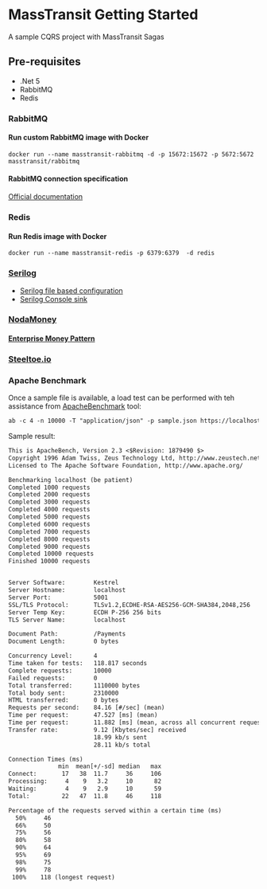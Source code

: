 # MassTransit Getting Started
A sample CQRS project with MassTransit Sagas

## Pre-requisites
* .Net 5
* RabbitMQ
* Redis

### RabbitMQ

#### Run custom RabbitMQ image with Docker
```text
docker run --name masstransit-rabbitmq -d -p 15672:15672 -p 5672:5672 masstransit/rabbitmq
```

#### RabbitMQ connection specification

[Official documentation](https://www.rabbitmq.com/uri-spec.html)

### Redis
#### Run Redis image with Docker
```text
docker run --name masstransit-redis -p 6379:6379  -d redis
```

### [Serilog](https://serilog.net/)

* [Serilog file based configuration](https://github.com/serilog/serilog-settings-configuration)
* [Serilog Console sink](https://github.com/serilog/serilog-sinks-console)

### [NodaMoney](https://www.nodamoney.org/)

#### [Enterprise Money Pattern](https://martinfowler.com/eaaCatalog/money.html)

### [Steeltoe.io](https://steeltoe.io/)

### Apache Benchmark
Once a sample file is available, a load test can be performed with teh assistance from 
[ApacheBenchmark](https://httpd.apache.org/docs/2.4/programs/ab.html) tool:
```txt
ab -c 4 -n 10000 -T "application/json" -p sample.json https://localhost:5001/Payments
```
Sample result:
```txt
This is ApacheBench, Version 2.3 <$Revision: 1879490 $>
Copyright 1996 Adam Twiss, Zeus Technology Ltd, http://www.zeustech.net/
Licensed to The Apache Software Foundation, http://www.apache.org/

Benchmarking localhost (be patient)
Completed 1000 requests
Completed 2000 requests
Completed 3000 requests
Completed 4000 requests
Completed 5000 requests
Completed 6000 requests
Completed 7000 requests
Completed 8000 requests
Completed 9000 requests
Completed 10000 requests
Finished 10000 requests


Server Software:        Kestrel
Server Hostname:        localhost
Server Port:            5001
SSL/TLS Protocol:       TLSv1.2,ECDHE-RSA-AES256-GCM-SHA384,2048,256
Server Temp Key:        ECDH P-256 256 bits
TLS Server Name:        localhost

Document Path:          /Payments
Document Length:        0 bytes

Concurrency Level:      4
Time taken for tests:   118.817 seconds
Complete requests:      10000
Failed requests:        0
Total transferred:      1110000 bytes
Total body sent:        2310000
HTML transferred:       0 bytes
Requests per second:    84.16 [#/sec] (mean)
Time per request:       47.527 [ms] (mean)
Time per request:       11.882 [ms] (mean, across all concurrent requests)
Transfer rate:          9.12 [Kbytes/sec] received
                        18.99 kb/s sent
                        28.11 kb/s total

Connection Times (ms)
              min  mean[+/-sd] median   max
Connect:       17   38  11.7     36     106
Processing:     4    9   3.2     10      82
Waiting:        4    9   2.9     10      59
Total:         22   47  11.8     46     118

Percentage of the requests served within a certain time (ms)
  50%     46
  66%     50
  75%     56
  80%     58
  90%     64
  95%     69
  98%     75
  99%     78
 100%    118 (longest request)
```
